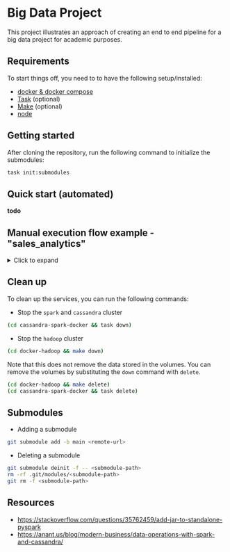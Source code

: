 # Big Data Project

This project illustrates an approach of creating an end to end pipeline for a big data project for academic purposes.

## Requirements

To start things off, you need to to have the following setup/installed:

<!-- - A local kubernetes cluster (e.g. [minikube](https://minikube.sigs.k8s.io/docs/start/))
- [fission](https://fission.io/docs/installation/) -->

- [docker & docker compose](https://www.docker.com/)
  <!-- - [kubectl](https://kubernetes.io/docs/reference/kubectl/) -->
  <!-- - [helm](https://helm.sh/) -->
- [Task](https://taskfile.dev/usage/) (optional)
- [Make](https://www.gnu.org/software/make/) (optional)
- [node](https://nodejs.org/en)

## Getting started

After cloning the repository, run the following command to initialize the submodules:

```bash
task init:submodules
```

## Quick start (automated)

**todo**

## Manual execution flow example - "sales_analytics"

<details>
    <summary>Click to expand</summary>

### Start the services

The steps below are just an overview, and the full documentation can be found in the submodules themselves.

- Start a `hadoop` cluster

```bash
(cd docker-hadoop && make build && make up)
```

- Start `spark` and `cassandra`

```bash
(cd cassandra-spark-docker && task up)
```

### Create the output tables

Open a shell directly to cassandra

```bash
(cd cassandra-spark-docker && task cqlsh)
```

Create the `cleaned_data` keyspace and the `sales_analytics` table

```sql
CREATE KEYSPACE cleaned_data WITH replication = {'class': 'SimpleStrategy', 'replication_factor': 1};
USE cleaned_data;
CREATE TABLE sales_analytics (
    store text PRIMARY KEY,
    total_sales double
);

DESCRIBE TABLE sales_analytics;
SELECT * FROM sales_analytics;

-- Truncate the table
TRUNCATE sales_analytics;
```

### Run the pyspark process

Make sure that you also download the `purchases.txt` file if not already.
See the [quick start section of docker-hadoop](docker-hadoop/README.md#quick-start) for more details.
This will make sure it is mounted to the container's filesystem where HDFS can access it.

Now, copy the file to the HDFS cluster

```bash
(cd docker-hadoop && make shell)

$ ls -l /data/purchases.txt
# -rw-r--r-- 1 root root 211312924 Nov 20 15:17 /data/purchases.txt
$ hdfs dfs -mkdir /input
$ hdfs dfs -copyFromLocal /data/purchases.txt /input/
$ hdfs dfs -ls /input
# -rw-r--r--   3 root supergroup  211312924 2024-11-20 15:26 /input/purchases.txt
```

Now, run the pyspark process

```bash
(cd cassandra-spark-docker/examples && task build-python && task run-python)
```

You can verify using the `SELECT` command to see the populated table.

```bash
(cd cassandra-spark-docker && task cqlsh)
```

```sql
USE cleaned_data;
SELECT * FROM sales_analytics;
```

### Explore the data

Copy the `.env.example`

```bash
(cd my-explorer && cp .env.example .env.local)
```

Install the dependencies

```bash
(cd my-explorer && yarn install)
```

Run the Next.JS application

```bash
(cd my-explorer && yarn dev)
```

</details>

## Clean up

To clean up the services, you can run the following commands:

- Stop the `spark` and `cassandra` cluster

```bash
(cd cassandra-spark-docker && task down)
```

- Stop the `hadoop` cluster

```bash
(cd docker-hadoop && make down)
```

Note that this does not remove the data stored in the volumes. You can remove the volumes by substituting the `down` command with `delete`.

```bash
(cd docker-hadoop && make delete)
(cd cassandra-spark-docker && task delete)
```

## Submodules

- Adding a submodule

```bash
git submodule add -b main <remote-url>
```

- Deleting a submodule

```bash
git submodule deinit -f -- <submodule-path>
rm -rf .git/modules/<submodule-path>
git rm -f <submodule-path>
```

## Resources

- <https://stackoverflow.com/questions/35762459/add-jar-to-standalone-pyspark>
- <https://anant.us/blog/modern-business/data-operations-with-spark-and-cassandra/>
